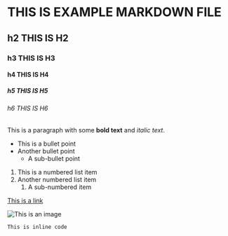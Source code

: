 # THIS IS EXAMPLE MARKDOWN FILE

## h2 THIS IS H2

### h3 THIS IS H3

#### h4 THIS IS H4

##### h5 THIS IS H5

###### h6 THIS IS H6

This is a paragraph with some **bold text** and *italic text*.

- This is a bullet point
- Another bullet point
  - A sub-bullet point

1. This is a numbered list item
2. Another numbered list item
   1. A sub-numbered item

[This is a link](http://example.com)

![This is an image](http://example.com/image.jpg)

`This is inline code`